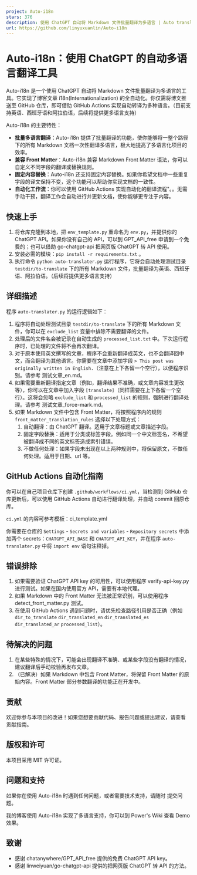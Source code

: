```yaml
---
project: Auto-i18n
stars: 376
description: 使用 ChatGPT 自动将 Markdown 文件批量翻译为多语言 | Auto translate Markdown files to multi languages using ChatGPT
url: https://github.com/linyuxuanlin/Auto-i18n
---
```


Auto-i18n：使用 ChatGPT 的自动多语言翻译工具
===============================

Auto-i18n 是一个使用 ChatGPT 自动将 Markdown 文件批量翻译为多语言的工具。它实现了博客文章 i18n(Internationalization) 的全自动化。你仅需将博文推送至 GitHub 仓库，即可借助 GitHub Actions 实现自动转译为多种语言。（目前支持英语、西班牙语和阿拉伯语，后续将提供更多语言支持）

Auto-i18n 的主要特性：

-   **批量多语言翻译**：Auto-i18n 提供了批量翻译的功能，使你能够将一整个路径下的所有 Markdown 文档一次性翻译多语言，极大地提高了多语言化项目的效率。
-   **兼容 Front Matter**：Auto-i18n 兼容 Markdown Front Matter 语法，你可以自定义不同字段的翻译或替换规则。
-   **固定内容替换**：Auto-i18n 还支持固定内容替换。如果你希望文档中一些重复字段的译文保持不变，这个功能可以帮助你实现文档的一致性。
-   **自动化工作流**：你可以使用 GitHub Actions 实现自动化的翻译流程"。。无需手动干预，翻译工作会自动进行并更新文档，使你能够更专注于内容。

快速上手
----

1.  将仓库克隆到本地，把 `env_template.py` 重命名为 `env.py`，并提供你的 ChatGPT API。如果你没有自己的 API，可以到 GPT\_API\_free 申请到一个免费的；也可以借助 go-chatgpt-api 把网页版 ChatGPT 转 API 使用。
2.  安装必需的模块：`pip install -r requirements.txt` 。
3.  执行命令 `python auto-translater.py` 运行程序，它将会自动处理测试目录 `testdir/to-translate` 下的所有 Markdown 文件，批量翻译为英语、西班牙语、阿拉伯语。（后续将提供更多语言支持）

详细描述
----

程序 `auto-translater.py` 的运行逻辑如下：

1.  程序将自动处理测试目录 `testdir/to-translate` 下的所有 Markdown 文件，你可以在 `exclude_list` 变量中排除不需要翻译的文件。
2.  处理后的文件名会被记录在自动生成的 `processed_list.txt` 中。下次运行程序时，已处理的文件将不会再次翻译。
3.  对于原本使用英文撰写的文章，程序不会重新翻译成英文，也不会翻译回中文，而会翻译为其他语言。你需要在文章中添加字段 `> This post was originally written in English.`（注意在上下各留一个空行），以便程序识别。请参考 测试文章\_en.md。
4.  如果需要重新翻译指定文章（例如，翻译结果不准确，或文章内容发生更改等），你可以在文章中加入字段 `[translate]`（同样需要在上下各留一个空行）。这将会忽略 `exclude_list` 和 `processed_list` 的规则，强制进行翻译处理。请参考 测试文章\_force-mark.md。
5.  如果 Markdown 文件中包含 Front Matter，将按照程序内的规则 `front_matter_translation_rules` 选择以下处理方式：
    1.  自动翻译：由 ChatGPT 翻译。适用于文章标题或文章描述字段。
    2.  固定字段替换：适用于分类或标签字段。例如同一个中文标签名，不希望被翻译成不同的英文标签造成索引错误。
    3.  不做任何处理：如果字段未出现在以上两种规则中，将保留原文，不做任何处理。适用于日期、url 等。

GitHub Actions 自动化指南
--------------------

你可以在自己项目仓库下创建 `.github/workflows/ci.yml`，当检测到 GitHub 仓库更新后，可以使用 GitHub Actions 自动进行翻译处理，并自动 commit 回原仓库。

`ci.yml` 的内容可参考模板：ci\_template.yml

你需要在仓库的 `Settings` - `Secrets and variables` - `Repository secrets` 中添加两个 secrets：`CHATGPT_API_BASE` 和 `CHATGPT_API_KEY`，并在程序 `auto-translater.py` 中将 `import env` 语句注释掉。

错误排除
----

1.  如果需要验证 ChatGPT API key 的可用性，可以使用程序 verify-api-key.py 进行测试。如果在国内使用官方 API，需要有本地代理。
2.  如果 Markdown 中的 Front Matter 无法被正常识别，可以使用程序 detect\_front\_matter.py 测试。
3.  在使用 GitHub Actions 遇到问题时，请优先检查路径引用是否正确（例如 `dir_to_translate` `dir_translated_en` `dir_translated_es` `dir_translated_ar` `processed_list`）。

待解决的问题
------

1.  在某些特殊的情况下，可能会出现翻译不准确、或某些字段没有翻译的情况，建议翻译后手动校验再发布文章。
2.  （已解决）如果 Markdown 中包含 Front Matter，将保留 Front Matter 的原始内容。Front Matter 部分参数翻译的功能正在开发中。

贡献
--

欢迎你参与本项目的改进！如果您想要贡献代码、报告问题或提出建议，请查看 贡献指南。

版权和许可
-----

本项目采用 MIT 许可证。

问题和支持
-----

如果你在使用 Auto-i18n 时遇到任何问题，或者需要技术支持，请随时 提交问题。

我的博客使用 Auto-i18n 实现了多语言支持，你可以到 Power's Wiki 查看 Demo 效果。

致谢
--

-   感谢 chatanywhere/GPT\_API\_free 提供的免费 ChatGPT API key。
-   感谢 linweiyuan/go-chatgpt-api 提供的把网页版 ChatGPT 转 API 的方法。
